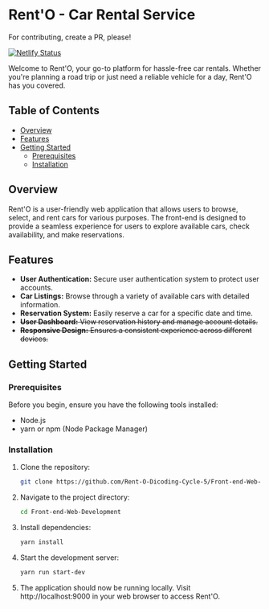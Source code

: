 # Rent'O - Car Rental Service

For contributing, create a PR, please!

[![Netlify Status](https://api.netlify.com/api/v1/badges/06d93c93-cd3f-4435-8b23-9dd73dae76fc/deploy-status)](https://app.netlify.com/sites/rent-o/deploys)

Welcome to Rent'O, your go-to platform for hassle-free car rentals. Whether you're planning a road trip or just need a reliable vehicle for a day, Rent'O has you covered.

## Table of Contents

- [Overview](#overview)
- [Features](#features)
- [Getting Started](#getting-started)
  - [Prerequisites](#prerequisites)
  - [Installation](#installation)

## Overview

Rent'O is a user-friendly web application that allows users to browse, select, and rent cars for various purposes. The front-end is designed to provide a seamless experience for users to explore available cars, check availability, and make reservations.

## Features

- **User Authentication:** Secure user authentication system to protect user accounts.
- **Car Listings:** Browse through a variety of available cars with detailed information.
- **Reservation System:** Easily reserve a car for a specific date and time.
- ~~**User Dashboard:** View reservation history and manage account details.~~
- ~~**Responsive Design:** Ensures a consistent experience across different devices.~~

## Getting Started

### Prerequisites

Before you begin, ensure you have the following tools installed:

- Node.js
- yarn or npm (Node Package Manager)
  
### Installation

1. Clone the repository:

   ```bash
   git clone https://github.com/Rent-O-Dicoding-Cycle-5/Front-end-Web-Development.git

2. Navigate to the project directory:

   ```bash
   cd Front-end-Web-Development

3. Install dependencies:

   ```bash
   yarn install

4. Start the development server:

   ```bash
   yarn run start-dev

5. The application should now be running locally. Visit http://localhost:9000 in your web browser to access Rent'O.
